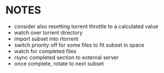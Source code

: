 NOTES
=====

* consider also resetting torrent throttle to a calculated value
* watch over torrent directory
* import subset into rtorrent
* switch priority off for some files to fit subset in space
* watch for completed files
* rsync completed section to external server
* once complete, rotate to next subset
